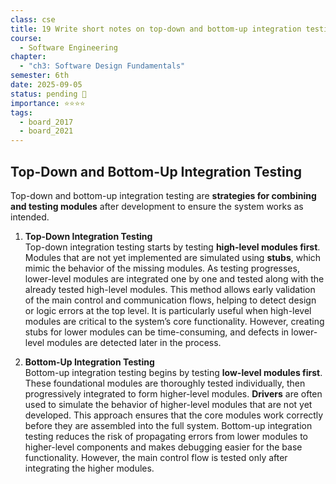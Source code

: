 ```yaml
---
class: cse
title: 19 Write short notes on top-down and bottom-up integration testing.
course:
  - Software Engineering
chapter:
  - "ch3: Software Design Fundamentals"
semester: 6th
date: 2025-09-05
status: pending 🛑
importance: ⭐⭐⭐⭐
tags:
  - board_2017
  - board_2021
---
```


## **Top-Down and Bottom-Up Integration Testing**

Top-down and bottom-up integration testing are **strategies for combining and testing modules** after development to ensure the system works as intended.

1. **Top-Down Integration Testing**  
    Top-down integration testing starts by testing **high-level modules first**. Modules that are not yet implemented are simulated using **stubs**, which mimic the behavior of the missing modules. As testing progresses, lower-level modules are integrated one by one and tested along with the already tested high-level modules. This method allows early validation of the main control and communication flows, helping to detect design or logic errors at the top level. It is particularly useful when high-level modules are critical to the system’s core functionality. However, creating stubs for lower modules can be time-consuming, and defects in lower-level modules are detected later in the process.
    
2. **Bottom-Up Integration Testing**  
    Bottom-up integration testing begins by testing **low-level modules first**. These foundational modules are thoroughly tested individually, then progressively integrated to form higher-level modules. **Drivers** are often used to simulate the behavior of higher-level modules that are not yet developed. This approach ensures that the core modules work correctly before they are assembled into the full system. Bottom-up integration testing reduces the risk of propagating errors from lower modules to higher-level components and makes debugging easier for the base functionality. However, the main control flow is tested only after integrating the higher modules.
